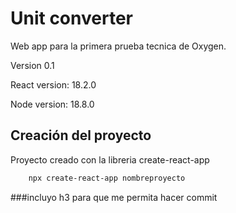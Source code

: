 # Unit converter

Web app para la primera prueba tecnica de Oxygen.

Version 0.1

React version: 18.2.0

Node version: 18.8.0

## Creación del proyecto

Proyecto creado con la libreria create-react-app

```Bash
    npx create-react-app nombreproyecto
```
###incluyo h3 para que me permita hacer commit
